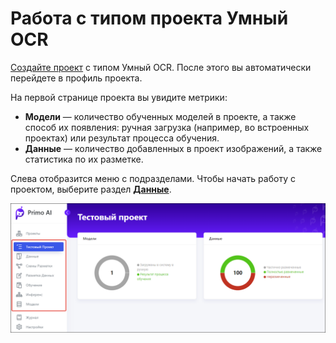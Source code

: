 # Работа с типом проекта Умный OCR

[Создайте проект](https://docs.primo-rpa.ru/primo-rpa/primo-rpa-ai-server/user/projects/operations-with-project#sozdat-proekt) с типом Умный OCR. После этого вы автоматически перейдете в профиль проекта. 

На первой странице проекта вы увидите метрики:
* **Модели** — количество обученных моделей в проекте, а также способ их появления: ручная загрузка (например, во встроенных проектах) или результат процесса обучения.
* **Данные** — количество добавленных в проект изображений, а также статистика по их разметке.

Слева отобразится меню с подразделами. Чтобы начать работу с проектом, выберите раздел [**Данные**](https://docs.primo-rpa.ru/primo-rpa/primo-rpa-ai-server/user/smart-ocr/data).

![Меню проекта](<../../../.gitbook/assets1/primo-ai/user-guide/project-menu-panel.png>)



